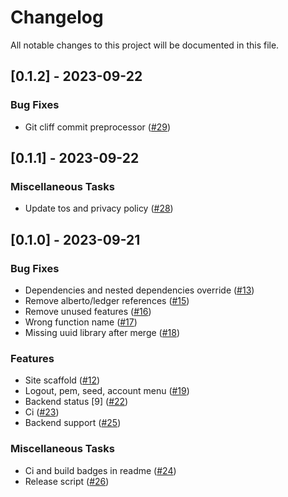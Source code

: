 # Changelog

All notable changes to this project will be documented in this file.

## [0.1.2] - 2023-09-22

### Bug Fixes

- Git cliff commit preprocessor ([#29](https://github.com/liftedinit/ghostcloud/issues/29))

## [0.1.1] - 2023-09-22

### Miscellaneous Tasks

- Update tos and privacy policy ([#28](https://github.com/liftedinit/ghostcloud/issues/28))

## [0.1.0] - 2023-09-21

### Bug Fixes

- Dependencies and nested dependencies override ([#13](https://github.com/liftedinit/ghostcloud/issues/13))
- Remove alberto/ledger references ([#15](https://github.com/liftedinit/ghostcloud/issues/15))
- Remove unused features ([#16](https://github.com/liftedinit/ghostcloud/issues/16))
- Wrong function name ([#17](https://github.com/liftedinit/ghostcloud/issues/17))
- Missing uuid library after merge ([#18](https://github.com/liftedinit/ghostcloud/issues/18))

### Features

- Site scaffold ([#12](https://github.com/liftedinit/ghostcloud/issues/12))
- Logout, pem, seed, account menu ([#19](https://github.com/liftedinit/ghostcloud/issues/19))
- Backend status [9] ([#22](https://github.com/liftedinit/ghostcloud/issues/22))
- Ci ([#23](https://github.com/liftedinit/ghostcloud/issues/23))
- Backend support ([#25](https://github.com/liftedinit/ghostcloud/issues/25))

### Miscellaneous Tasks

- Ci and build badges in readme ([#24](https://github.com/liftedinit/ghostcloud/issues/24))
- Release script ([#26](https://github.com/liftedinit/ghostcloud/issues/26))


